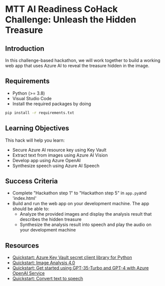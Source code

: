 # MTT AI Readiness CoHack Challenge: Unleash the Hidden Treasure

## Introduction

In this challenge-based hackathon, we will work together to build a working web app that uses Azure AI to reveal the treasure hidden in the image.

## Requirements
- Python (>= 3.8)
- Visual Studio Code
- Install the required packages by doing
```bash
pip install -r requirements.txt
```

## Learning Objectives
This hack will help you learn:
- Secure Azure AI resource key using Key Vault
- Extract text from images using Azure AI Vision
- Develop app using Azure OpenAI
- Synthesize speech using Azure AI Speech

## Success Criteria
- Complete "Hackathon step 1" to "Hackathon step 5" in `app.py`and 'index.html'
- Build and run the web app on your development machine. The app should be able to:
  - Analyze the provided images and display the analysis result that describes the hidden treasure
  - Synthesize the analysis result into speech and play the audio on your development machine

## Resources
- [Quickstart: Azure Key Vault secret client library for Python](https://learn.microsoft.com/en-us/azure/key-vault/secrets/quick-create-python?tabs=azure-cli)
- [Quickstart: Image Analysis 4.0](https://learn.microsoft.com/en-us/azure/ai-services/computer-vision/quickstarts-sdk/image-analysis-client-library-40?tabs=visual-studio%2Cwindows&pivots=programming-language-python)
- [Quickstart: Get started using GPT-35-Turbo and GPT-4 with Azure OpenAI Service](https://learn.microsoft.com/en-us/azure/ai-services/openai/chatgpt-quickstart?tabs=command-line%2Ctypescript%2Cpython-new&pivots=programming-language-python)
- [Quickstart: Convert text to speech](https://learn.microsoft.com/en-us/azure/ai-services/speech-service/get-started-text-to-speech?tabs=windows%2Cterminal&pivots=programming-language-python)
